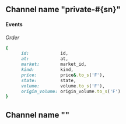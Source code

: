 ## Channel name "private-#{sn}"

#### Events

*Order*
```ruby
{
      id:            id,
      at:            at,
      market:        market_id,
      kind:          kind,
      price:         price&.to_s('F'),
      state:         state,
      volume:        volume.to_s('F'),
      origin_volume: origin_volume.to_s('F')
}
```


## Channel name ""
